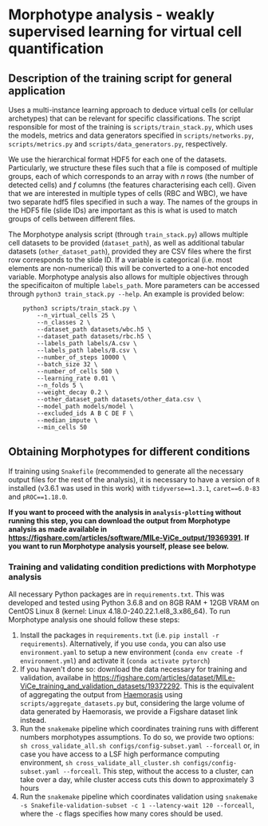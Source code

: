 # Morphotype analysis - weakly supervised learning for virtual cell quantification

## Description of the training script for general application

Uses a multi-instance learning approach to deduce virtual cells (or cellular archetypes) that can be relevant for specific classifications. The script responsible for most of the training is `scripts/train_stack.py`, which uses the models, metrics and data generators specified in `scripts/networks.py`, `scripts/metrics.py` and `scripts/data_generators.py`, respectively. 

We use the hierarchical format HDF5 for each one of the datasets. Particularly, we structure these files such that a file is composed of multiple groups, each of which corresponds to an array with $n$ rows (the number of detected cells) and $f$ columns (the features characterising each cell). Given that we are interested in multiple types of cells (RBC and WBC), we have two separate hdf5 files specified in such a way. The names of the groups in the HDF5 file (slide IDs) are important as this is what is used to match groups of cells between different files.

The Morphotype analysis script (through `train_stack.py`) allows multiple cell datasets to be provided (`dataset_path`), as well as additional tabular datasets (`other_dataset_path`), provided they are CSV files where the first row corresponds to the slide ID. If a variable is categorical (i.e. most elements are non-numerical) this will be converted to a one-hot encoded variable. Morphotype analysis also allows for multiple objectives through the specificaiton of multiple `labels_path`. More parameters can be accessed through `python3 train_stack.py --help`. An example is provided below:

```
    python3 scripts/train_stack.py \
        --n_virtual_cells 25 \
        --n_classes 2 \
        --dataset_path datasets/wbc.h5 \
        --dataset_path datasets/rbc.h5 \
        --labels_path labels/A.csv \
        --labels_path labels/B.csv \
        --number_of_steps 10000 \
        --batch_size 32 \
        --number_of_cells 500 \
        --learning_rate 0.01 \
        --n_folds 5 \
        --weight_decay 0.2 \
        --other_dataset_path datasets/other_data.csv \
        --model_path models/model \
        --excluded_ids A B C DE F \
        --median_impute \
        --min_cells 50 
```

## Obtaining Morphotypes for different conditions

If training using `Snakefile` (recommended to generate all the necessary output files for the rest of the analysis), it is necessary to have a version of `R` installed (v3.6.1 was used in this work) with `tidyverse==1.3.1`, `caret==6.0-83` and `pROC==1.18.0`. 

**If you want to proceed with the analysis in `analysis-plotting` without running this step, you can download the output from Morphotype analysis as made available in https://figshare.com/articles/software/MILe-ViCe_output/19369391. If you want to run Morphotype analysis yourself, please see below.**

### Training and validating condition predictions with Morphotype analysis

All necessary Python packages are in `requirements.txt`. This was developed and tested using Python 3.6.8 and on 8GB RAM + 12GB VRAM on CentOS Linux 8 (kernel: Linux 4.18.0-240.22.1.el8_3.x86_64). To run Morphotype analysis one should follow these steps:

1. Install the packages in `requirements.txt` (i.e. `pip install -r requirements`). Alternatively, if you use `conda`, you can also use `environment.yaml` to setup a new environment (`conda env create -f environment.yml`) and activate it (`conda activate pytorch`)
2. If you haven't done so: download the data necessary for training and validation, availabe in https://figshare.com/articles/dataset/MILe-ViCe_training_and_validation_datasets/19372292. This is the equivalent of aggregating the output from [Haemorasis](https://github.com/josegcpa/haemorasis) using `scripts/aggregate_datasets.py` but, considering the large volume of data generated by Haemorasis, we provide a Figshare dataset link instead.
3. Run the `snakemake` pipeline which coordinates training runs with different numbers morphotypes assumptions. To do so, we provide two options: `sh cross_validate_all.sh configs/config-subset.yaml --forceall` or, in case you have access to a LSF high performance computing environment, `sh cross_validate_all_cluster.sh configs/config-subset.yaml --forceall`. This step, without the access to a cluster, can take over a day, while cluster access cuts this down to approximately 3 hours
4. Run the `snakemake` pipeline which coordinates validation using `snakemake -s Snakefile-validation-subset -c 1 --latency-wait 120 --forceall`, where the `-c` flags specifies how many cores should be used. 
